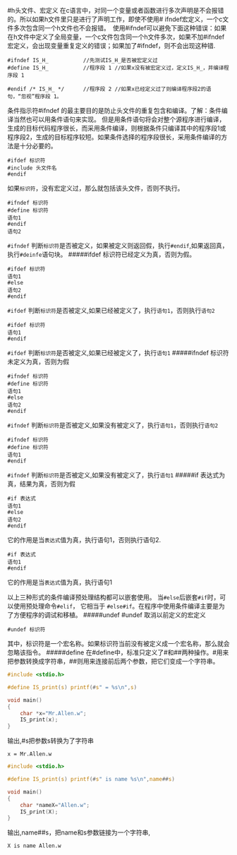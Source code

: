 #h头文件、宏定义
在c语言中，对同一个变量或者函数进行多次声明是不会报错的。所以如果h文件里只是进行了声明工作，即使不使用# ifndef宏定义，一个c文件多次包含同一个h文件也不会报错。　使用#ifndef可以避免下面这种错误：如果在h文件中定义了全局变量，一个c文件包含同一个h文件多次，如果不加#ifndef宏定义，会出现变量重复定义的错误；如果加了#ifndef，则不会出现这种错.
```text
#ifndef IS_H_			//先测试IS_H_是否被宏定义过
#define IS_H_ 			//程序段 1 //如果x没有被宏定义过，定义IS_H_，并编译程序段 1

#endif /* IS_H_ */		//程序段 2 //如果x已经定义过了则编译程序段2的语句，“忽视”程序段 1。
```
条件指示符#ifndef 的最主要目的是防止头文件的重复包含和编译。了解：条件编译当然也可以用条件语句来实现。 但是用条件语句将会对整个源程序进行编译，生成的目标代码程序很长，而采用条件编译，则根据条件只编译其中的程序段1或程序段2，生成的目标程序较短。如果条件选择的程序段很长，采用条件编译的方法是十分必要的。
```text
#ifdef 标识符
#include 头文件名
#endif
```
如果`标识符`，没有宏定义过，那么就包括该头文件，否则不执行。
```text
#ifndef 标识符
#define 标识符
语句1
#endif
语句2
```
`#ifndef` 判断`标识符`是否被定义，如果被定义则返回假，执行`#endif`,如果返回真，执行`#deinfe`语句块。
#####ifdef
标识符已经定义为真，否则为假。
```text
#ifdef 标识符
语句1
#else
语句2
#endif
```
`#ifdef` 判断`标识符`是否被定义,如果已经被定义了，执行`语句1`，否则执行`语句2`
```text
#ifdef 标识符
语句1
#endif
```
`#ifdef` 判断`标识符`是否被定义,如果已经被定义了，执行`语句1`
#####ifndef
标识符未定义为真，否则为假
```text
#ifndef 标识符
#define 标识符
语句1
#else
语句2
#endif
```
`#ifndef` 判断`标识符`是否被定义,如果没有被定义了，执行`语句1`，否则执行`语句2`
```text
#ifndef 标识符
#define 标识符
语句1
#endif
```
`#ifndef` 判断`标识符`是否被定义,如果没有被定义了，执行`语句1`
#####if
表达式为真，结果为真，否则为假
```text
#if 表达式
语句1
#else
语句2
#endif
```
它的作用是当`表达式`值为真，执行语句1，否则执行语句2.
```text
#if 表达式
语句1
#endif
```
它的作用是当`表达式`值为真，执行语句1

以上三种形式的条件编译预处理结构都可以嵌套使用。 当`#else`后嵌套`#if`时，可以使用预处理命令`#elif`， 它相当于 `#else#if`。在程序中使用条件编译主要是为了方便程序的调试和移植。
#####undef
#undef 取消以前定义的宏定义
```text
#undef 标识符
```
其中，标识符是一个宏名称。如果标识符当前没有被定义成一个宏名称，那么就会忽略该指令。
#####define
在#define中，标准只定义了#和##两种操作。#用来把参数转换成字符串，##则用来连接前后两个参数，把它们变成一个字符串。
```c
#include <stdio.h>

#define IS_print(s) printf(#s" = %s\n",s)

void main()
{
	char *x="Mr.Allen.w";
	IS_print(x);
}
```
输出,#s把参数s转换为了字符串
```text
x = Mr.Allen.w
```
```c
#include <stdio.h>

#define IS_print(s) printf(#s" is name %s\n",name##s)

void main()
{
	char *nameX="Allen.w";
	IS_print(X);
}
```
输出,name##s，把name和s参数链接为一个字符串,
```text
X is name Allen.w
```
